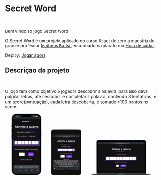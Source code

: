 # Secret Word

<br>
<p>Bem vindo ao jogo Secret Word</p>

<p>O Secret Word é um projeto aplicado no curso React do zero a maestria do grande professor <a href="https://github.com/matheusbattisti/"  target="_blank"> Matheus Batisti</a> encontrado na plataforma <a href="https://horadecodar.com.br/"  target="_blank"> Hora de codar</a>.</p>

<p>Deploy: <a href="https://gleydsonlucena.github.io/secret_word/"  target="_blank"> Jogar agora</a></p>

## Descriçao do projeto

<br>

<p>O jogo tem como objetivo o jogador descobrir a palavra, para isso deve palpitar letras, até descobrir e completar a palavra, contendo 3 tentativas, e um score(pontuação), cada letra descoberta, é somado +100 pontos no score.</p>

<div style="display: flex; justify-content: center; align-items: end;gap: 2rem">
  <img width="100px" src="./public/img/mobile.png"/>
  <img width="100px" src="./public/img/tablet.png"/>
  <img width="200px" src="./public/img/desktop.png"/>
</div>
